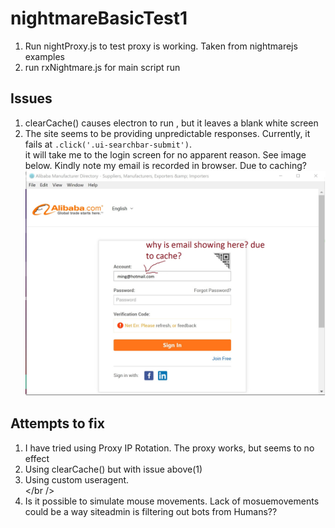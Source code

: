 # nightmareBasicTest1
1) Run nightProxy.js to test proxy is working. Taken from nightmarejs examples<br />
2) run rxNightmare.js for main script run<br />

## Issues
1) clearCache() causes electron to run , but it leaves a blank white screen <br />
2) The site seems to be providing unpredictable responses. Currently, it fails at `.click('.ui-searchbar-submit')`.<br />
 it will take me to the login screen for no apparent reason. See image below. Kindly note my email is recorded in browser. Due to caching? <br />
 ![Screenshot](loginpage.jpg)

## Attempts to fix
1) I have tried using Proxy IP Rotation. The proxy works, but seems to no effect <br />
2) Using clearCache() but with issue above(1) <br />
3) Using custom useragent.  <br />
</br />
4) Is it possible to simulate mouse movements. Lack of mosuemovements could be a way siteadmin is filtering out bots from Humans??